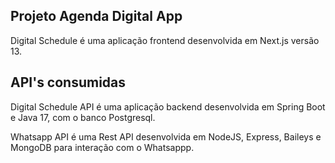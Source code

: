 ## Projeto Agenda Digital App

Digital Schedule é uma aplicação frontend desenvolvida em Next.js versão 13.

## API's consumidas

Digital Schedule API é uma aplicação backend desenvolvida em Spring Boot e Java 17, com o banco Postgresql.

Whatsapp API é uma Rest API desenvolvida em NodeJS, Express, Baileys e MongoDB para interação
com o Whatsappp.
